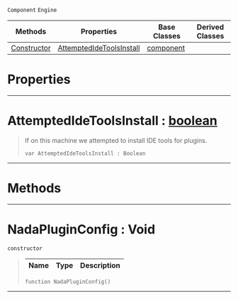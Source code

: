  `Component` `Engine`



|Methods|Properties|Base Classes|Derived Classes|
|---|---|---|---|
|[ Constructor](https://github.com/ZilchEngine/ZilchDocs/blob/master/code_reference/class_reference/nadapluginconfig.markdown#nadapluginconfig-void)|[ AttemptedIdeToolsInstall](https://github.com/ZilchEngine/ZilchDocs/blob/master/code_reference/class_reference/nadapluginconfig.markdown#attemptedidetoolsinstall)|[component](https://github.com/ZilchEngine/ZilchDocs/blob/master/code_reference/class_reference/component.markdown)| |


 #  Properties


---  
 #  AttemptedIdeToolsInstall : [boolean](https://github.com/ZilchEngine/ZilchDocs/blob/master/code_reference/nada_base_types/boolean.markdown)

> If on this machine we attempted to install IDE tools for plugins.
> ``` lang=cpp, name=Nada
> var AttemptedIdeToolsInstall : Boolean


---  
 #  Methods


---  
 #  NadaPluginConfig : Void

 `constructor`

> 
> |Name|Type|Description|
> |---|---|---|
> ``` lang=cpp, name=Nada
> function NadaPluginConfig()
> ``` 


---  
 

 